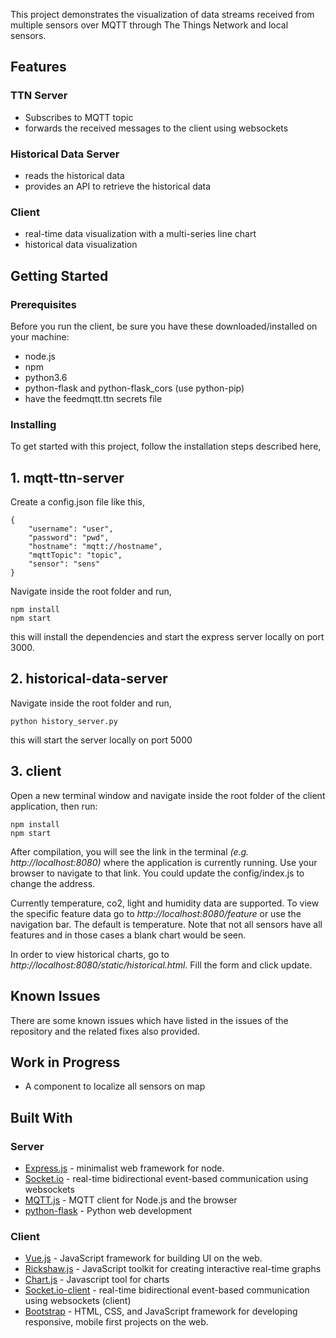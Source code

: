 This project demonstrates the visualization of data streams received from multiple sensors over MQTT through The Things Network and local sensors.

## Features
### TTN Server
+ Subscribes to MQTT topic
+ forwards the received messages to the client using websockets

### Historical Data Server
+ reads the historical data
+ provides an API to retrieve the historical data


### Client
+ real-time data visualization with a multi-series line chart
+ historical data visualization

## Getting Started

### Prerequisites

Before you run the client, be sure you have these downloaded/installed on your machine:

+ node.js
+ npm
+ python3.6
+ python-flask and python-flask_cors (use python-pip)
+ have the feedmqtt.ttn secrets file

### Installing

To get started with this project, follow the installation steps described here,


## 1. mqtt-ttn-server

Create a config.json file like this,

```
{
    "username": "user",
    "password": "pwd",
    "hostname": "mqtt://hostname",
    "mqttTopic": "topic",
    "sensor": "sens"
}
```
Navigate inside the root folder and run,

```
npm install
npm start
```

this will install the dependencies and start the express server locally on port 3000.

## 2. historical-data-server
Navigate inside the root folder and run,

```
python history_server.py
```

this will start the server locally on port 5000


## 3. client

Open a new terminal window and navigate inside the root folder of the client application, then run:

```
npm install
npm start
```

After compilation, you will see the link in the terminal *(e.g. http://localhost:8080)* where the application is currently running. Use your browser to navigate to that link. You could update the config/index.js to change the address.

Currently temperature, co2, light and humidity data are supported. To view the specific feature data go to *http://localhost:8080/feature* or use the navigation bar. The default is temperature. Note that not all sensors have all features and in those cases a blank chart would be seen.

In order to view historical charts, go to *http://localhost:8080/static/historical.html*. Fill the form and click update.

## Known Issues
There are some known issues which have listed in the issues of the repository and the related fixes also provided.

## Work in Progress
+ A component to localize all sensors on map


## Built With


### Server
* [Express.js](https://github.com/expressjs/express) - minimalist web framework for node.
* [Socket.io](https://github.com/socketio/socket.io) - real-time bidirectional event-based communication using websockets
* [MQTT.js](https://github.com/mqttjs/MQTT.js) - MQTT client for Node.js and the browser
* [python-flask](https://flask.palletsprojects.com/en/1.1.x/) - Python web development

### Client
* [Vue.js](https://github.com/vuejs/vue) - JavaScript framework for building UI on the web.
* [Rickshaw.js](https://github.com/shutterstock/rickshaw) - JavaScript toolkit for creating interactive real-time graphs
* [Chart.js](https://www.chartjs.org/) - Javascript tool for charts
* [Socket.io-client](https://github.com/socketio/socket.io) - real-time bidirectional event-based communication using websockets (client)
* [Bootstrap](https://github.com/twbs/bootstrap) - HTML, CSS, and JavaScript framework for developing responsive, mobile first projects on the web.